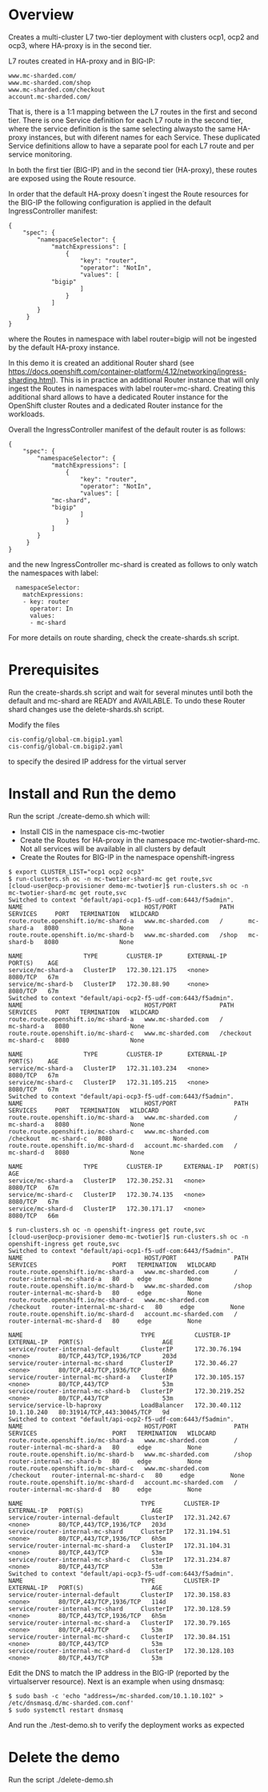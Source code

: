 # Overview

Creates a multi-cluster L7 two-tier deployment with clusters ocp1, ocp2 and ocp3, where HA-proxy is in the second tier.

L7 routes created in HA-proxy and in BIG-IP:

```
www.mc-sharded.com/
www.mc-sharded.com/shop
www.mc-sharded.com/checkout
account.mc-sharded.com/
```

That is, there is a 1:1 mapping between the L7 routes in the first and second tier. There is one Service definition for each L7 route in the second tier, where the service definition is the same selecting alwaysto the same HA-proxy instances, but with diferent names for each Service. These duplicated Service definitions allow to have a separate pool for each L7 route and per service monitoring.

In both the first tier (BIG-IP) and in the second tier (HA-proxy), these routes are exposed using the Route resource. 

In order that the default HA-proxy doesn´t ingest the Route resources for the BIG-IP the following configuration is applied in the default IngressController manifest:

```
{
    "spec": {
        "namespaceSelector": {
            "matchExpressions": [
                {
                    "key": "router",
                    "operator": "NotIn",
                    "values": [
			"bigip"
                    ]
                }
            ]
        }
     }
}
```

where the Routes in namespace with label router=bigip will not be ingested by the default HA-proxy instance.

In this demo it is created an additional Router shard (see https://docs.openshift.com/container-platform/4.12/networking/ingress-sharding.html). This is in practice an additional Router instance that will only ingest the Routes in namespaces with label router=mc-shard. Creating this additional shard allows to have a dedicated Router instance for the OpenShift cluster Routes and a dedicated Router instance for the workloads. 

Overall the IngressController manifest of the default router is as follows:

```
{
    "spec": {
        "namespaceSelector": {
            "matchExpressions": [
                {
                    "key": "router",
                    "operator": "NotIn",
                    "values": [
			"mc-shard",
			"bigip"
                    ]
                }
            ]
        }
     }
}
```

and the new IngressController mc-shard is created as follows to only watch the namespaces with label:

```
  namespaceSelector:
    matchExpressions:
    - key: router
      operator: In
      values:
      - mc-shard
```

For more details on route sharding, check the create-shards.sh script.

# Prerequisites

Run the create-shards.sh script and wait for several minutes until both the default and mc-shard are READY and AVAILABLE. To undo these Router shard changes use the delete-shards.sh script.

Modify the files 

```
cis-config/global-cm.bigip1.yaml
cis-config/global-cm.bigip2.yaml
```
to specify the desired IP address for the virtual server

# Install and Run the demo

Run the script ./create-demo.sh which will:

- Install CIS in the namespace cis-mc-twotier
- Create the Routes for HA-proxy in the namespace mc-twotier-shard-mc. Not all services will be available in all clusters by default
- Create the Routes for BIG-IP in the namespace openshift-ingress 

```
$ export CLUSTER_LIST="ocp1 ocp2 ocp3"
$ run-clusters.sh oc -n mc-twotier-shard-mc get route,svc
[cloud-user@ocp-provisioner demo-mc-twotier]$ run-clusters.sh oc -n mc-twotier-shard-mc get route,svc
Switched to context "default/api-ocp1-f5-udf-com:6443/f5admin".
NAME                                  HOST/PORT            PATH    SERVICES     PORT   TERMINATION   WILDCARD
route.route.openshift.io/mc-shard-a   www.mc-sharded.com   /       mc-shard-a   8080                 None
route.route.openshift.io/mc-shard-b   www.mc-sharded.com   /shop   mc-shard-b   8080                 None

NAME                 TYPE        CLUSTER-IP       EXTERNAL-IP   PORT(S)    AGE
service/mc-shard-a   ClusterIP   172.30.121.175   <none>        8080/TCP   67m
service/mc-shard-b   ClusterIP   172.30.88.90     <none>        8080/TCP   67m
Switched to context "default/api-ocp2-f5-udf-com:6443/f5admin".
NAME                                  HOST/PORT            PATH        SERVICES     PORT   TERMINATION   WILDCARD
route.route.openshift.io/mc-shard-a   www.mc-sharded.com   /           mc-shard-a   8080                 None
route.route.openshift.io/mc-shard-c   www.mc-sharded.com   /checkout   mc-shard-c   8080                 None

NAME                 TYPE        CLUSTER-IP       EXTERNAL-IP   PORT(S)    AGE
service/mc-shard-a   ClusterIP   172.31.103.234   <none>        8080/TCP   67m
service/mc-shard-c   ClusterIP   172.31.105.215   <none>        8080/TCP   67m
Switched to context "default/api-ocp3-f5-udf-com:6443/f5admin".
NAME                                  HOST/PORT                PATH        SERVICES     PORT   TERMINATION   WILDCARD
route.route.openshift.io/mc-shard-a   www.mc-sharded.com       /           mc-shard-a   8080                 None
route.route.openshift.io/mc-shard-c   www.mc-sharded.com       /checkout   mc-shard-c   8080                 None
route.route.openshift.io/mc-shard-d   account.mc-sharded.com   /           mc-shard-d   8080                 None

NAME                 TYPE        CLUSTER-IP      EXTERNAL-IP   PORT(S)    AGE
service/mc-shard-a   ClusterIP   172.30.252.31   <none>        8080/TCP   67m
service/mc-shard-c   ClusterIP   172.30.74.135   <none>        8080/TCP   67m
service/mc-shard-d   ClusterIP   172.30.171.17   <none>        8080/TCP   66m

$ run-clusters.sh oc -n openshift-ingress get route,svc
[cloud-user@ocp-provisioner demo-mc-twotier]$ run-clusters.sh oc -n openshift-ingress get route,svc
Switched to context "default/api-ocp1-f5-udf-com:6443/f5admin".
NAME                                  HOST/PORT                PATH        SERVICES                     PORT   TERMINATION   WILDCARD
route.route.openshift.io/mc-shard-a   www.mc-sharded.com       /           router-internal-mc-shard-a   80     edge          None
route.route.openshift.io/mc-shard-b   www.mc-sharded.com       /shop       router-internal-mc-shard-b   80     edge          None
route.route.openshift.io/mc-shard-c   www.mc-sharded.com       /checkout   router-internal-mc-shard-c   80     edge          None
route.route.openshift.io/mc-shard-d   account.mc-sharded.com   /           router-internal-mc-shard-d   80     edge          None

NAME                                 TYPE           CLUSTER-IP       EXTERNAL-IP   PORT(S)                      AGE
service/router-internal-default      ClusterIP      172.30.76.194    <none>        80/TCP,443/TCP,1936/TCP      203d
service/router-internal-mc-shard     ClusterIP      172.30.46.27     <none>        80/TCP,443/TCP,1936/TCP      6h6m
service/router-internal-mc-shard-a   ClusterIP      172.30.105.157   <none>        80/TCP,443/TCP               53m
service/router-internal-mc-shard-b   ClusterIP      172.30.219.252   <none>        80/TCP,443/TCP               53m
service/service-lb-haproxy           LoadBalancer   172.30.40.112    10.1.10.240   80:31914/TCP,443:30045/TCP   9d
Switched to context "default/api-ocp2-f5-udf-com:6443/f5admin".
NAME                                  HOST/PORT                PATH        SERVICES                     PORT   TERMINATION   WILDCARD
route.route.openshift.io/mc-shard-a   www.mc-sharded.com       /           router-internal-mc-shard-a   80     edge          None
route.route.openshift.io/mc-shard-b   www.mc-sharded.com       /shop       router-internal-mc-shard-b   80     edge          None
route.route.openshift.io/mc-shard-c   www.mc-sharded.com       /checkout   router-internal-mc-shard-c   80     edge          None
route.route.openshift.io/mc-shard-d   account.mc-sharded.com   /           router-internal-mc-shard-d   80     edge          None

NAME                                 TYPE        CLUSTER-IP      EXTERNAL-IP   PORT(S)                   AGE
service/router-internal-default      ClusterIP   172.31.242.67   <none>        80/TCP,443/TCP,1936/TCP   203d
service/router-internal-mc-shard     ClusterIP   172.31.194.51   <none>        80/TCP,443/TCP,1936/TCP   6h5m
service/router-internal-mc-shard-a   ClusterIP   172.31.104.31   <none>        80/TCP,443/TCP            53m
service/router-internal-mc-shard-c   ClusterIP   172.31.234.87   <none>        80/TCP,443/TCP            53m
Switched to context "default/api-ocp3-f5-udf-com:6443/f5admin".
NAME                                 TYPE        CLUSTER-IP       EXTERNAL-IP   PORT(S)                   AGE
service/router-internal-default      ClusterIP   172.30.158.83    <none>        80/TCP,443/TCP,1936/TCP   114d
service/router-internal-mc-shard     ClusterIP   172.30.128.59    <none>        80/TCP,443/TCP,1936/TCP   6h5m
service/router-internal-mc-shard-a   ClusterIP   172.30.79.165    <none>        80/TCP,443/TCP            53m
service/router-internal-mc-shard-c   ClusterIP   172.30.84.151    <none>        80/TCP,443/TCP            53m
service/router-internal-mc-shard-d   ClusterIP   172.30.128.103   <none>        80/TCP,443/TCP            53m
```

Edit the DNS to match the IP address in the BIG-IP (reported by the virtualserver resource). Next is an example when using dnsmasq:

```
$ sudo bash -c 'echo "address=/mc-sharded.com/10.1.10.102" > /etc/dnsmasq.d/mc-sharded.com.conf'
$ sudo systemctl restart dnsmasq
```

And run the ./test-demo.sh to verify the deployment works as expected

# Delete the demo

Run the script ./delete-demo.sh


